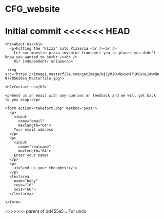 # CFG_website
Initial commit
<<<<<<< HEAD
=======
<!DOCTYPE html>
  <html>

  <head>
    <title>Pizzeria - About Us</title>
  </head>


  <body>

    <h1>About Us</h1>
      <p>Putting the 'Pizza' into Pizzeria <br /><br />
        Let our maestro pizza inventor transport you to places you didn't know you wanted to be<br /><br />
        Our independent/ unique</p>

     <img src="https://image1.masterfile.com/getImage/NjEyMi0wNzcwNTY1MGVuLjAwMDAwMDAw=AJvXT2/6122-07705650en_Masterfile.jpg">

    <h2>Contact us</h2>

    <p>Send us an email with any queries or feedback and we will get back to you asap:</p>

    <form action="takeform.php" method="post">
      <p>
        <input
          name="email"
          maxlength="64">
        Your email address
      </p>
      <p>
        <input
          name="realname"
          maxlength="64">
        Enter your name!
      </p>
      <p>
        <i>Send us your thoughts!</i>
      </p>
      <textarea
        name="body"
        rows="10"
        cols="60">
      </textarea>

    </form>

  </body>

  </html>
>>>>>>> parent of bd455a5... For undo
